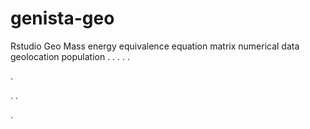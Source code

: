 # genista-geo
Rstudio Geo Mass energy equivalence equation matrix numerical data geolocation population
.
.
.
.
.




.






















.
.


























.







